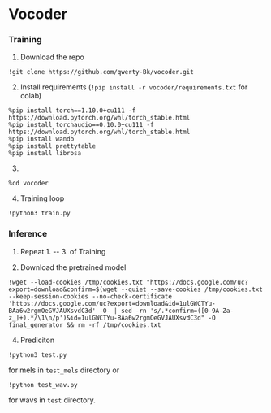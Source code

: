 # Vocoder

### Training

1. Download the repo

``
!git clone https://github.com/qwerty-Bk/vocoder.git
``

2. Install requirements (``!pip install -r vocoder/requirements.txt`` for colab)

```
%pip install torch==1.10.0+cu111 -f https://download.pytorch.org/whl/torch_stable.html
%pip install torchaudio==0.10.0+cu111 -f https://download.pytorch.org/whl/torch_stable.html
%pip install wandb
%pip install prettytable
%pip install librosa
```

3.
``
%cd vocoder
``

4. Training loop

``
!python3 train.py
``

### Inference

1. Repeat 1. -- 3. of Training

2. Download the pretrained model

```
!wget --load-cookies /tmp/cookies.txt "https://docs.google.com/uc?export=download&confirm=$(wget --quiet --save-cookies /tmp/cookies.txt --keep-session-cookies --no-check-certificate 'https://docs.google.com/uc?export=download&id=1ulGWCTYu-BAa6w2rgmOeGVJAUXsvdC3d' -O- | sed -rn 's/.*confirm=([0-9A-Za-z_]+).*/\1\n/p')&id=1ulGWCTYu-BAa6w2rgmOeGVJAUXsvdC3d" -O final_generator && rm -rf /tmp/cookies.txt
```

4. Prediciton

``
!python3 test.py
``

for mels in ``test_mels`` directory or 

``
!python test_wav.py
``

for wavs in ``test`` directory.
